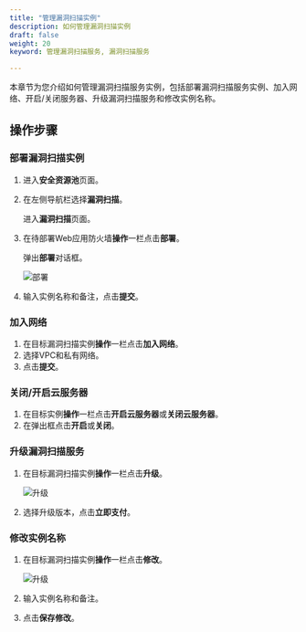 ```yaml
---
title: "管理漏洞扫描实例"
description: 如何管理漏洞扫描实例
draft: false
weight: 20
keyword: 管理漏洞扫描服务, 漏洞扫描服务

---
```


本章节为您介绍如何管理漏洞扫描服务实例，包括部署漏洞扫描服务实例、加入网络、开启/关闭服务器、升级漏洞扫描服务和修改实例名称。

## 操作步骤

### 部署漏洞扫描实例

1. 进入**安全资源池**页面。

2. 在左侧导航栏选择**漏洞扫描**。

   进入**漏洞扫描**页面。

3. 在待部署Web应用防火墙**操作**一栏点击**部署**。

   弹出**部署**对话框。

   ![部署](../../_images/g1.png)

4. 输入实例名称和备注，点击**提交**。

### 加入网络

1. 在目标漏洞扫描实例**操作**一栏点击**加入网络**。
2. 选择VPC和私有网络。
3. 点击**提交**。

### 关闭/开启云服务器

1. 在目标实例**操作**一栏点击**开启云服务器**或**关闭云服务器**。
2.  在弹出框点击**开启**或**关闭**。

### 升级漏洞扫描服务

1. 在目标漏洞扫描实例**操作**一栏点击**升级**。

   ![升级](../../_images/g2.png)

2. 选择升级版本，点击**立即支付**。

### 修改实例名称

1. 在目标漏洞扫描实例**操作**一栏点击**修改**。

   ![升级](../../_images/g3.png)

2. 输入实例名称和备注。

3. 点击**保存修改**。